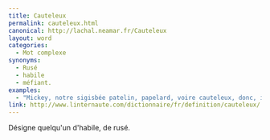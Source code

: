 ```yaml
---
title: Cauteleux
permalink: cauteleux.html
canonical: http://lachal.neamar.fr/Cauteleux
layout: word
categories:
  - Mot complexe
synonyms:
  - Rusé
  - habile
  - méfiant.
examples:
  - "Mickey, notre sigisbée patelin, papelard, voire cauteleux, donc, invite une copine à la campagne. (Cf. Histoires)"
link: http://www.linternaute.com/dictionnaire/fr/definition/cauteleux/
---
```


Désigne quelqu'un d'habile, de rusé.

